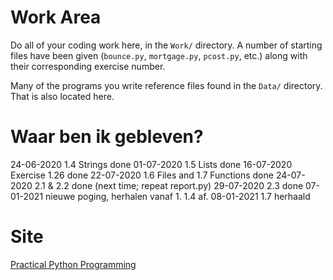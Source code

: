 # Work Area

Do all of your coding work here, in the `Work/` directory.  A number of starting
files have been given (`bounce.py`, `mortgage.py`, `pcost.py`, etc.) along with
their corresponding exercise number.

Many of the programs you write reference files found in the `Data/` directory.
That is also located here.

# Waar ben ik gebleven?

24-06-2020 1.4 Strings done 
01-07-2020 1.5 Lists done
16-07-2020 Exercise 1.26 done
22-07-2020 1.6 Files and 1.7 Functions done
24-07-2020 2.1 & 2.2 done (next time; repeat report.py)
29-07-2020 2.3 done 
07-01-2021 nieuwe poging, herhalen vanaf 1. 1.4 af.
08-01-2021 1.7 herhaald  

# Site

[Practical Python Programming](https://dabeaz-course.github.io/practical-python/Notes/Contents.html)